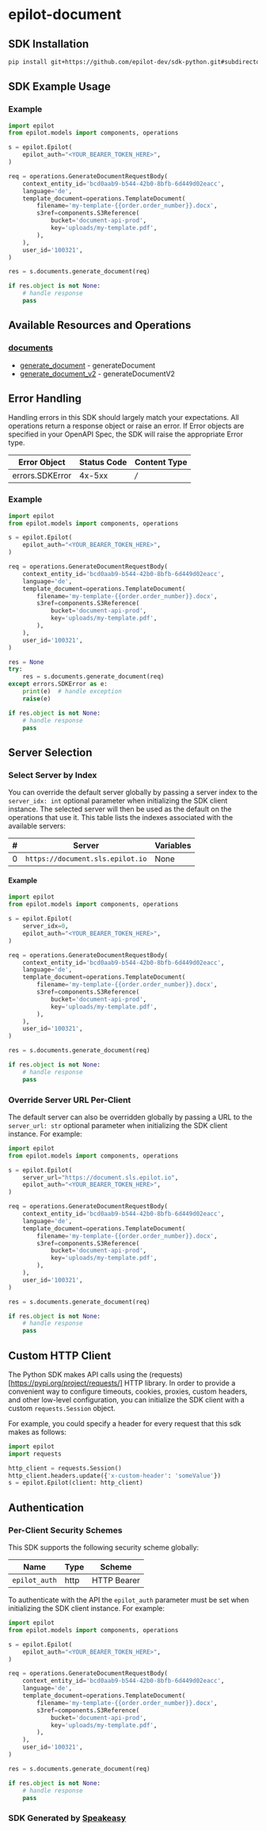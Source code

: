 # epilot-document

<!-- Start SDK Installation [installation] -->
## SDK Installation

```bash
pip install git+https://github.com/epilot-dev/sdk-python.git#subdirectory=document
```
<!-- End SDK Installation [installation] -->

<!-- Start SDK Example Usage [usage] -->
## SDK Example Usage

### Example

```python
import epilot
from epilot.models import components, operations

s = epilot.Epilot(
    epilot_auth="<YOUR_BEARER_TOKEN_HERE>",
)

req = operations.GenerateDocumentRequestBody(
    context_entity_id='bcd0aab9-b544-42b0-8bfb-6d449d02eacc',
    language='de',
    template_document=operations.TemplateDocument(
        filename='my-template-{{order.order_number}}.docx',
        s3ref=components.S3Reference(
            bucket='document-api-prod',
            key='uploads/my-template.pdf',
        ),
    ),
    user_id='100321',
)

res = s.documents.generate_document(req)

if res.object is not None:
    # handle response
    pass
```
<!-- End SDK Example Usage [usage] -->

<!-- Start Available Resources and Operations [operations] -->
## Available Resources and Operations

### [documents](docs/sdks/documents/README.md)

* [generate_document](docs/sdks/documents/README.md#generate_document) - generateDocument
* [generate_document_v2](docs/sdks/documents/README.md#generate_document_v2) - generateDocumentV2
<!-- End Available Resources and Operations [operations] -->

<!-- Start Error Handling [errors] -->
## Error Handling

Handling errors in this SDK should largely match your expectations.  All operations return a response object or raise an error.  If Error objects are specified in your OpenAPI Spec, the SDK will raise the appropriate Error type.

| Error Object    | Status Code     | Content Type    |
| --------------- | --------------- | --------------- |
| errors.SDKError | 4x-5xx          | */*             |

### Example

```python
import epilot
from epilot.models import components, operations

s = epilot.Epilot(
    epilot_auth="<YOUR_BEARER_TOKEN_HERE>",
)

req = operations.GenerateDocumentRequestBody(
    context_entity_id='bcd0aab9-b544-42b0-8bfb-6d449d02eacc',
    language='de',
    template_document=operations.TemplateDocument(
        filename='my-template-{{order.order_number}}.docx',
        s3ref=components.S3Reference(
            bucket='document-api-prod',
            key='uploads/my-template.pdf',
        ),
    ),
    user_id='100321',
)

res = None
try:
    res = s.documents.generate_document(req)
except errors.SDKError as e:
    print(e)  # handle exception
    raise(e)

if res.object is not None:
    # handle response
    pass
```
<!-- End Error Handling [errors] -->

<!-- Start Server Selection [server] -->
## Server Selection

### Select Server by Index

You can override the default server globally by passing a server index to the `server_idx: int` optional parameter when initializing the SDK client instance. The selected server will then be used as the default on the operations that use it. This table lists the indexes associated with the available servers:

| # | Server | Variables |
| - | ------ | --------- |
| 0 | `https://document.sls.epilot.io` | None |

#### Example

```python
import epilot
from epilot.models import components, operations

s = epilot.Epilot(
    server_idx=0,
    epilot_auth="<YOUR_BEARER_TOKEN_HERE>",
)

req = operations.GenerateDocumentRequestBody(
    context_entity_id='bcd0aab9-b544-42b0-8bfb-6d449d02eacc',
    language='de',
    template_document=operations.TemplateDocument(
        filename='my-template-{{order.order_number}}.docx',
        s3ref=components.S3Reference(
            bucket='document-api-prod',
            key='uploads/my-template.pdf',
        ),
    ),
    user_id='100321',
)

res = s.documents.generate_document(req)

if res.object is not None:
    # handle response
    pass
```


### Override Server URL Per-Client

The default server can also be overridden globally by passing a URL to the `server_url: str` optional parameter when initializing the SDK client instance. For example:
```python
import epilot
from epilot.models import components, operations

s = epilot.Epilot(
    server_url="https://document.sls.epilot.io",
    epilot_auth="<YOUR_BEARER_TOKEN_HERE>",
)

req = operations.GenerateDocumentRequestBody(
    context_entity_id='bcd0aab9-b544-42b0-8bfb-6d449d02eacc',
    language='de',
    template_document=operations.TemplateDocument(
        filename='my-template-{{order.order_number}}.docx',
        s3ref=components.S3Reference(
            bucket='document-api-prod',
            key='uploads/my-template.pdf',
        ),
    ),
    user_id='100321',
)

res = s.documents.generate_document(req)

if res.object is not None:
    # handle response
    pass
```
<!-- End Server Selection [server] -->

<!-- Start Custom HTTP Client [http-client] -->
## Custom HTTP Client

The Python SDK makes API calls using the (requests)[https://pypi.org/project/requests/] HTTP library.  In order to provide a convenient way to configure timeouts, cookies, proxies, custom headers, and other low-level configuration, you can initialize the SDK client with a custom `requests.Session` object.

For example, you could specify a header for every request that this sdk makes as follows:
```python
import epilot
import requests

http_client = requests.Session()
http_client.headers.update({'x-custom-header': 'someValue'})
s = epilot.Epilot(client: http_client)
```
<!-- End Custom HTTP Client [http-client] -->

<!-- Start Authentication [security] -->
## Authentication

### Per-Client Security Schemes

This SDK supports the following security scheme globally:

| Name          | Type          | Scheme        |
| ------------- | ------------- | ------------- |
| `epilot_auth` | http          | HTTP Bearer   |

To authenticate with the API the `epilot_auth` parameter must be set when initializing the SDK client instance. For example:
```python
import epilot
from epilot.models import components, operations

s = epilot.Epilot(
    epilot_auth="<YOUR_BEARER_TOKEN_HERE>",
)

req = operations.GenerateDocumentRequestBody(
    context_entity_id='bcd0aab9-b544-42b0-8bfb-6d449d02eacc',
    language='de',
    template_document=operations.TemplateDocument(
        filename='my-template-{{order.order_number}}.docx',
        s3ref=components.S3Reference(
            bucket='document-api-prod',
            key='uploads/my-template.pdf',
        ),
    ),
    user_id='100321',
)

res = s.documents.generate_document(req)

if res.object is not None:
    # handle response
    pass
```
<!-- End Authentication [security] -->

<!-- Placeholder for Future Speakeasy SDK Sections -->



### SDK Generated by [Speakeasy](https://docs.speakeasyapi.dev/docs/using-speakeasy/client-sdks)
